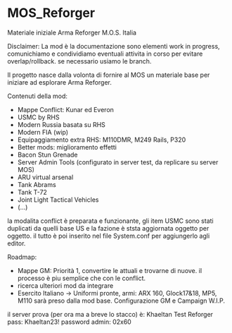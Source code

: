 # MOS_Reforger
Materiale iniziale Arma Reforger M.O.S. Italia

Disclaimer: La mod è la documentazione sono elementi work in progress, comunichiamo e condividiamo eventuali attivita in corso per evitare overlap/rollback.
se necessario usiamo le branch.

Il progetto nasce dalla volonta di fornire al MOS un materiale base per iniziare ad esplorare Arma Reforger.

Contenuti della mod:

- Mappe Conflict: Kunar ed Everon
- USMC by RHS
- Modern Russia basata su RHS
- Modern FIA (wip)
- Equipaggiamento extra RHS: M110DMR, M249 Rails, P320
- Better mods: miglioramento effetti
- Bacon Stun Grenade
- Server Admin Tools (configurato in server test, da replicare su server MOS)
- ARU virtual arsenal
- Tank Abrams
- Tank T-72
- Joint Light Tactical Vehicles
- (...)

la modalita conflict è preparata e funzionante, gli item USMC sono stati duplicati da quelli base US e la fazione è ststa aggiornata oggetto per oggetto.
il tutto è poi inserito nel file System.conf per aggiungerlo agli editor.

Roadmap:

- Mappe GM: Priorità 1, convertire le attuali e trovarne di nuove. il processo è piu semplice che con le conflict.
- ricerca ulteriori mod da integrare
- Esercito Italiano -> Uniformi pronte, armi: ARX 160, Glock17&18, MP5, M110 sarà preso dalla mod base. Configurazione GM e Campaign W.I.P.

il server prova (per ora ma a breve lo stacco) è:
Khaeltan Test Reforger
pass: Khaeltan23!
password admin: 02x60
